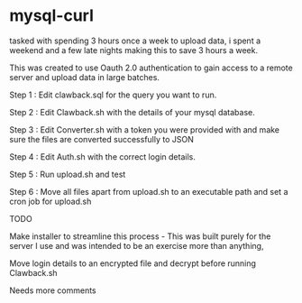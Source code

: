 # mysql-curl
tasked with spending 3 hours once a week to upload data, i spent a weekend and a few late nights making this to save 3 hours a week.

This was created to use Oauth 2.0 authentication to gain access to a remote server and upload data in large batches.

Step 1 : Edit clawback.sql for the query you want to run.

Step 2 : Edit Clawback.sh with the details of your mysql database. 

Step 3 : Edit Converter.sh with a token you were provided with and make sure the files are converted successfully to JSON

Step 4 : Edit Auth.sh with the correct login details.

Step 5 : Run upload.sh and test

Step 6 : Move all files apart from upload.sh to an executable path and set a cron job for upload.sh 



TODO 

Make installer to streamline this process - This was built purely for the server I use and was intended to be an exercise more than anything,

Move login details to an encrypted file and decrypt before running Clawback.sh

Needs more comments 

